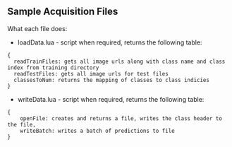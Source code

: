 Sample Acquisition Files
-----------------------

What each file does:
- loadData.lua - script when required, returns the following table:
```
{
  readTrainFiles: gets all image urls along with class name and class index from training directory
  readTestFiles: gets all image urls for test files
  classesToNum: returns the mapping of classes to class indicies
}
```

- writeData.lua - script when required, returns the following table:
```
{
    openFile: creates and returns a file, writes the class header to the file,
    writeBatch: writes a batch of predictions to file
}
```